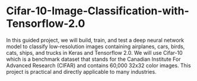 # Cifar-10-Image-Classification-with-Tensorflow-2.0
In this guided project, we will build, train, and test a deep neural network model  to classify low-resolution images containing airplanes, cars, birds, cats, ships, and trucks in Keras and Tensorflow 2.0. We will use Cifar-10 which is a benchmark dataset that stands for the Canadian Institute For Advanced Research (CIFAR) and contains 60,000 32x32 color images. This project is practical and directly applicable to many industries.
